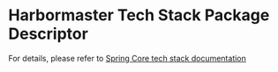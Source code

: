 # Harbormaster Tech Stack Package Descriptor

For details, please refer to [Spring Core tech stack documentation](https://harbormaster.ai/spring-core-tech-stack/)
